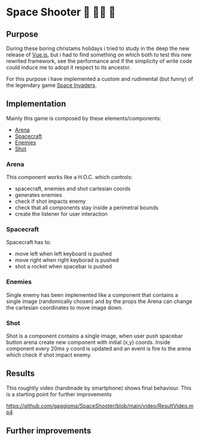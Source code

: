 # Space Shooter  🎅 🧙‍♀️ 🔫

## Purpose
During these boring christams holidays i tried to study in the deep the new release of [Vue.js](https://vuejs.org/), but i had to find something on which both to test this new rewrited framework, see the performance and if the simplicity of write code could induce me to adopt it respect to its ancestor.<br/> 

For this purpose i have implemented a custom and rudimental (but funny) of the legendary game [Space Invaders](https://en.wikipedia.org/wiki/Space_Invaders).<br/>

## Implementation

Mainly this game is composed by these elements/components:
- [Arena](#arena)
- [Spacecraft](#spacecraft)
- [Enemies](#enemies)
- [Shot](#enemies)

### Arena

This component works like a H.O.C. which controls:
- spacecraft, enemies and shot cartesian coords
- generates enemies
- check if shot impacts enemy
- check that all components stay inside a perimetral bounds
- create the listener for user interaction

### Spacecraft

Spacecraft has to:
- move left when left keyboard is pushed 
- move right when right keyborad is pushed
- shot a rocket when spacebar is pushed

### Enemies

Single enemy has been implemented like a component that contains a single image (randomically chosen) and by the props the Arena can change the cartesian coordinates to move image down.

### Shot

Shot is a component contains a single image, when user push spacebar button arena create new component with initial (x,y) coords.
Inside component every 20ms y coord is updated and an event is fire to the arena which check if shot impact enemy. 

## Results

This roughtly video (handmade by smartphone) shows final behaviour.
This is a starting point for further improvements

https://github.com/gaggioma/SpaceShooter/blob/main/video/ResultVideo.mp4

## Further improvements
